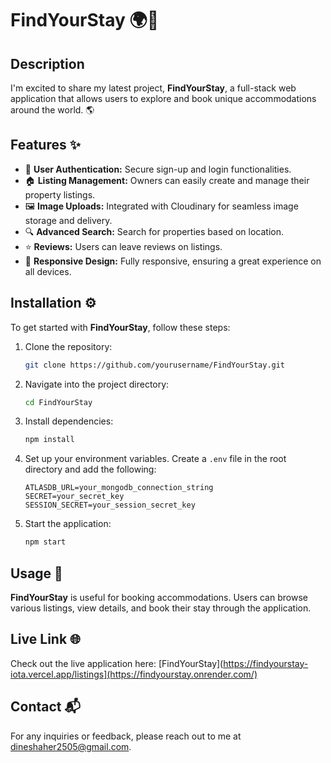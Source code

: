 # FindYourStay 🌍🏡

## Description
I'm excited to share my latest project, **FindYourStay**, a full-stack web application that allows users to explore and book unique accommodations around the world. 🌎

## Features ✨
- 🔐 **User Authentication:** Secure sign-up and login functionalities.
- 🏠 **Listing Management:** Owners can easily create and manage their property listings.
- 🖼️ **Image Uploads:** Integrated with Cloudinary for seamless image storage and delivery.
- 🔍 **Advanced Search:** Search for properties based on location.
- ⭐ **Reviews:** Users can leave reviews on listings.
- 📱 **Responsive Design:** Fully responsive, ensuring a great experience on all devices.

## Installation ⚙️
To get started with **FindYourStay**, follow these steps:

1. Clone the repository:
    ```bash
    git clone https://github.com/yourusername/FindYourStay.git
    ```

2. Navigate into the project directory:
    ```bash
    cd FindYourStay
    ```

3. Install dependencies:
    ```bash
    npm install
    ```

4. Set up your environment variables. Create a `.env` file in the root directory and add the following:
    ```
    ATLASDB_URL=your_mongodb_connection_string
    SECRET=your_secret_key
    SESSION_SECRET=your_session_secret_key
    ```

5. Start the application:
    ```bash
    npm start
    ```

## Usage 🏨
**FindYourStay** is useful for booking accommodations. Users can browse various listings, view details, and book their stay through the application.

## Live Link 🌐
Check out the live application here: [FindYourStay](https://findyourstay-iota.vercel.app/listings](https://findyourstay.onrender.com/)

## Contact 📬
For any inquiries or feedback, please reach out to me at [dineshaher2505@gmail.com](mailto:dineshaher2505@gmail.com).
